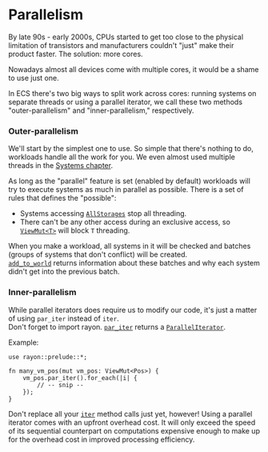 # Parallelism

By late 90s - early 2000s, CPUs started to get too close to the physical limitation of transistors and manufacturers couldn't "just" make their product faster. The solution: more cores.

Nowadays almost all devices come with multiple cores, it would be a shame to use just one.

In ECS there's two big ways to split work across cores: running systems on separate threads or using a parallel iterator, we call these two methods "outer-parallelism" and "inner-parallelism," respectively.

### Outer-parallelism

We'll start by the simplest one to use. So simple that there's nothing to do, workloads handle all the work for you. We even almost used multiple threads in the [Systems chapter](../fundamentals/systems.md).

As long as the "parallel" feature is set (enabled by default) workloads will try to execute systems as much in parallel as possible. There is a set of rules that defines the "possible":
- Systems accessing [`AllStorages`](https://docs.rs/shipyard/latest/shipyard/struct.AllStorages.html) stop all threading.
- There can't be any other access during an exclusive access, so [`ViewMut<T>`](https://docs.rs/shipyard/latest/shipyard/struct.ViewMut.html) will block `T` threading.

When you make a workload, all systems in it will be checked and batches (groups of systems that don't conflict) will be created.  
[`add_to_world`](https://docs.rs/shipyard/latest/shipyard/struct.Workload.html#method.add_to_world) returns information about these batches and why each system didn't get into the previous batch.

### Inner-parallelism

While parallel iterators does require us to modify our code, it's just a matter of using `par_iter` instead of `iter`.  
Don't forget to import rayon. [`par_iter`](https://docs.rs/shipyard/latest/shipyard/trait.IntoIter.html#tymethod.par_iter) returns a [`ParallelIterator`](https://docs.rs/rayon/latest/rayon/iter/trait.ParallelIterator.html).

Example:
```rust, noplaypen
use rayon::prelude::*;

fn many_vm_pos(mut vm_pos: ViewMut<Pos>) {
    vm_pos.par_iter().for_each(|i| {
        // -- snip --
    });
}
```

Don't replace all your [`iter`](https://docs.rs/shipyard/latest/shipyard/trait.IntoIter.html#tymethod.iter) method calls just yet, however! Using a parallel iterator comes with an upfront overhead cost. It will only exceed the speed of its sequential counterpart on computations expensive enough to make up for the overhead cost in improved processing efficiency.
